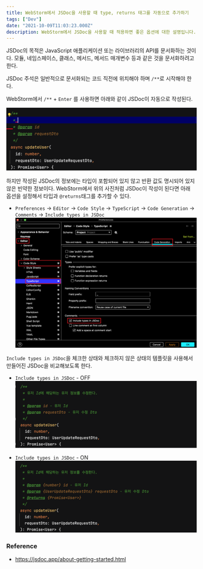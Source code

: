 ```yaml
---
title: WebStorm에서 JSDoc을 사용할 때 type, returns 태그를 자동으로 추가하기
tags: ["Dev"]
date: "2021-10-09T11:03:23.000Z"
description: WebStorm에서 JSDoc을 사용할 때 적용하면 좋은 옵션에 대한 설명입니다.
---
```


JSDoc의 목적은 JavaScript 애플리케이션 또는 라이브러리의 API를 문서화하는 것이다. 모듈, 네임스페이스, 클래스, 메서드, 메서드 매개변수 등과 같은 것을 문서화하려고 한다.

JSDoc 주석은 일반적으로 문서화되는 코드 직전에 위치해야 하며 `/**`로 시작해야 한다.

WebStorm에서 `/**` + `Enter` 를 사용하면 아래와 같이 JSDoc이 자동으로 작성된다.

![jsdoc-skeleton](./jsdoc-skeleton.png)

하지만 작성된 JSDoc의 정보에는 타입이 포함되어 있지 않고 반환 값도 명시되어 있지 않은 빈약한 정보이다. WebStorm에서 위의 사진처럼 JSDoc이 작성이 된다면 아래 옵션을 설정해서 타입과 `@returns`태그를 추가할 수 있다.

- `Preferences` -> `Editor` -> `Code Style` -> `TypeScript` -> `Code Generation` -> `Comments` -> `Include types in JSDoc`
![jsdoc-types-setting](./jsdoc-types-setting.png)

`Include types in JSDoc`을 체크한 상태와 체크하지 않은 상태의 템플릿을 사용해서 만들어진 JSDoc을 비교해보도록 한다.

- `Include types in JSDoc` - OFF
![jsdoc-example](./jsdoc-example.png)

- `Include types in JSDoc` - ON
![jsdoc-types-example](./jsdoc-types-example.png)

### Reference
- https://jsdoc.app/about-getting-started.html